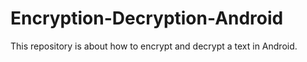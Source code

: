 # Encryption-Decryption-Android
This repository is about how to encrypt and decrypt a text in Android.
